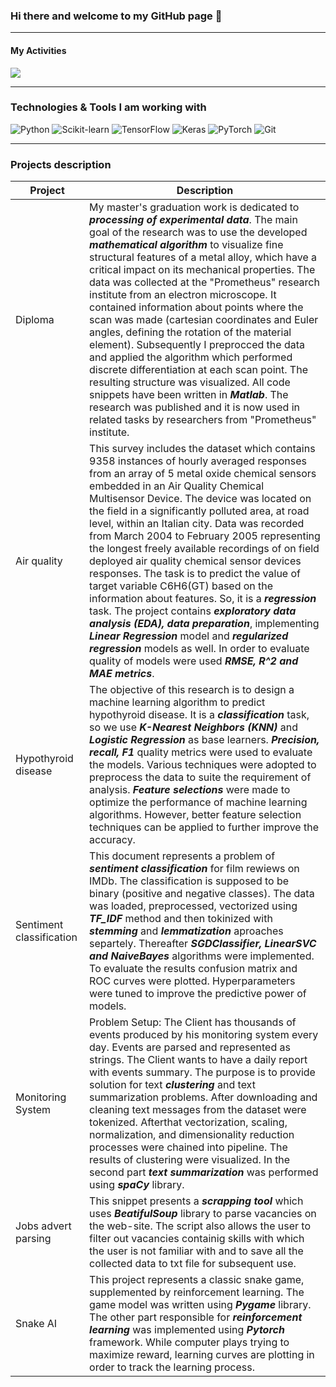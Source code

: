 ### Hi there and welcome to my GitHub page 👋

---
#### My Activities
[![](https://www.codewars.com/users/ezzy_1/badges/large)](https://www.codewars.com/users/ezzy_1)

---

### Technologies & Tools I am working with  
<p>
<img alt="Python" src = "https://img.shields.io/badge/Python-3776AB?logo=python&logoColor=white&style=for-the-badge" />
<img alt="Scikit-learn" src = "https://img.shields.io/badge/Scikit--learn-F7931E?logo=Scikit-learn&logoColor=white&style=for-the-badge" />
<img alt="TensorFlow" src = "https://img.shields.io/badge/TensorFlow-FF6F00?logo=TensorFlow&logoColor=white&style=for-the-badge" />
<img alt="Keras" src = "https://img.shields.io/badge/Keras-D00000?logo=Keras&logoColor=white&style=for-the-badge" />
<img alt="PyTorch" src = "https://img.shields.io/badge/PyTorch-EE4C2C?logo=PyTorch&logoColor=white&style=for-the-badge" />
<img alt="Git" src = "https://img.shields.io/badge/Git-F05032?logo=Git&logoColor=white&style=for-the-badge" />
</p>

---
### Projects description
| Project | Description |
| --- | --- |
| Diploma | My master's graduation work is dedicated to ***processing of experimental data***. The main goal of the research was to use the developed ***mathematical algorithm*** to visualize fine structural features of a metal alloy, which have a critical impact on its mechanical properties. The data was collected at the "Prometheus" research institute from an electron microscope. It contained information about points where the scan was made (cartesian coordinates and Euler angles, defining the rotation of the material element). Subsequently I preprocced the data and applied the algorithm which performed discrete differentiation at each scan point. The resulting structure was visualized. All code snippets have been written in ***Matlab***. The research was published and it is now used in related tasks by researchers from "Prometheus" institute. |
| Air quality | This survey includes the dataset which contains 9358 instances of hourly averaged responses from an array of 5 metal oxide chemical sensors embedded in an Air Quality Chemical Multisensor Device. The device was located on the field in a significantly polluted area, at road level, within an Italian city. Data was recorded from March 2004 to February 2005 representing the longest freely available recordings of on field deployed air quality chemical sensor devices responses. The task is to predict the value of target variable C6H6(GT) based on the information about features. So, it is a ***regression*** task. The project contains ***exploratory data analysis (EDA), data preparation***, implementing ***Linear Regression*** model and ***regularized regression*** models as well. In order to evaluate quality of models were used ***RMSE, R^2 and MAE metrics***. |
| Hypothyroid disease | The objective of this research is to design a machine learning algorithm to predict hypothyroid disease. It is a ***classification*** task, so we use ***K-Nearest Neighbors (KNN)*** and ***Logistic Regression*** as base learners. ***Precision, recall, F1*** quality metrics were used to evaluate the models. Various techniques were adopted to preprocess the data to suite the requirement of analysis. ***Feature selections*** were made to optimize the performance of machine learning algorithms. However, better feature selection techniques can be applied to further improve the accuracy.|
| Sentiment classification | This document represents a problem of ***sentiment classification*** for film rewiews on IMDb. The classification is supposed to be binary (positive and negative classes). The data was loaded, preprocessed, vectorized using ***TF_IDF*** method and then tokinized with ***stemming*** and ***lemmatization*** aproaches separtely. Thereafter ***SGDClassifier, LinearSVC and NaiveBayes*** algorithms were implemented. To evaluate the results confusion matrix and ROC curves were plotted. Hyperparameters were tuned to improve the predictive power of models.|
| Monitoring System | Problem Setup: The Client has thousands of events produced by his monitoring system every day. Events are parsed and represented as strings. The Client wants to have a daily report with events summary. The purpose is to provide solution for text ***clustering*** and text summarization problems. After downloading and cleaning text messages from the dataset were tokenized. Afterthat vectorization, scaling, normalization, and dimensionality reduction processes were chained into pipeline. The results of clustering were visualized. In the second part ***text summarization*** was performed using ***spaCy*** library. |
| Jobs advert parsing | This snippet presents a ***scrapping tool*** which uses ***BeatifulSoup*** library to parse vacancies on the web-site. The script also allows the user to filter out vacancies containig skills with which the user is not familiar with and to save all the collected data to txt file for subsequent use. |
| Snake AI | This project represents a classic snake game, supplemented by reinforcement learning. The game model was written using ***Pygame*** library. The other part responsible for ***reinforcement learning*** was implemented using ***Pytorch*** framework. While computer plays trying to maximize reward, learning curves are plotting in order to track the learning process. |

